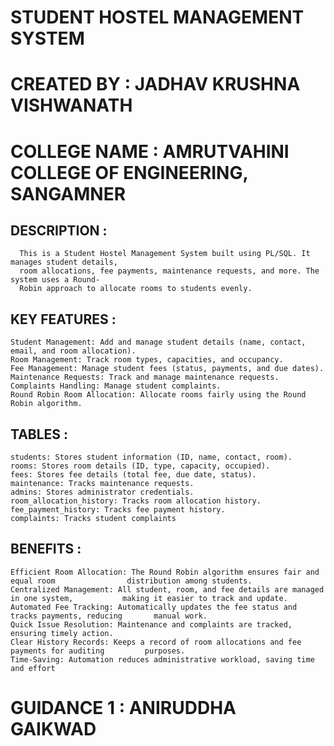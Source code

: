 # STUDENT HOSTEL MANAGEMENT SYSTEM

# CREATED BY : JADHAV KRUSHNA VISHWANATH

# COLLEGE NAME : AMRUTVAHINI COLLEGE OF ENGINEERING, SANGAMNER

## DESCRIPTION : 
      This is a Student Hostel Management System built using PL/SQL. It manages student details, 
      room allocations, fee payments, maintenance requests, and more. The system uses a Round- 
      Robin approach to allocate rooms to students evenly.


## KEY FEATURES : 
    Student Management: Add and manage student details (name, contact, email, and room allocation).
    Room Management: Track room types, capacities, and occupancy.
    Fee Management: Manage student fees (status, payments, and due dates).
    Maintenance Requests: Track and manage maintenance requests.
    Complaints Handling: Manage student complaints.
    Round Robin Room Allocation: Allocate rooms fairly using the Round Robin algorithm.


## TABLES : 
    students: Stores student information (ID, name, contact, room).
    rooms: Stores room details (ID, type, capacity, occupied).
    fees: Stores fee details (total fee, due date, status).
    maintenance: Tracks maintenance requests.
    admins: Stores administrator credentials.
    room_allocation_history: Tracks room allocation history.
    fee_payment_history: Tracks fee payment history.
    complaints: Tracks student complaints


## BENEFITS :
    Efficient Room Allocation: The Round Robin algorithm ensures fair and equal room                distribution among students.
    Centralized Management: All student, room, and fee details are managed in one system,           making it easier to track and update.
    Automated Fee Tracking: Automatically updates the fee status and tracks payments, reducing       manual work.
    Quick Issue Resolution: Maintenance and complaints are tracked, ensuring timely action.
    Clear History Records: Keeps a record of room allocations and fee payments for auditing         purposes.
    Time-Saving: Automation reduces administrative workload, saving time and effort

# GUIDANCE 1 : ANIRUDDHA GAIKWAD
